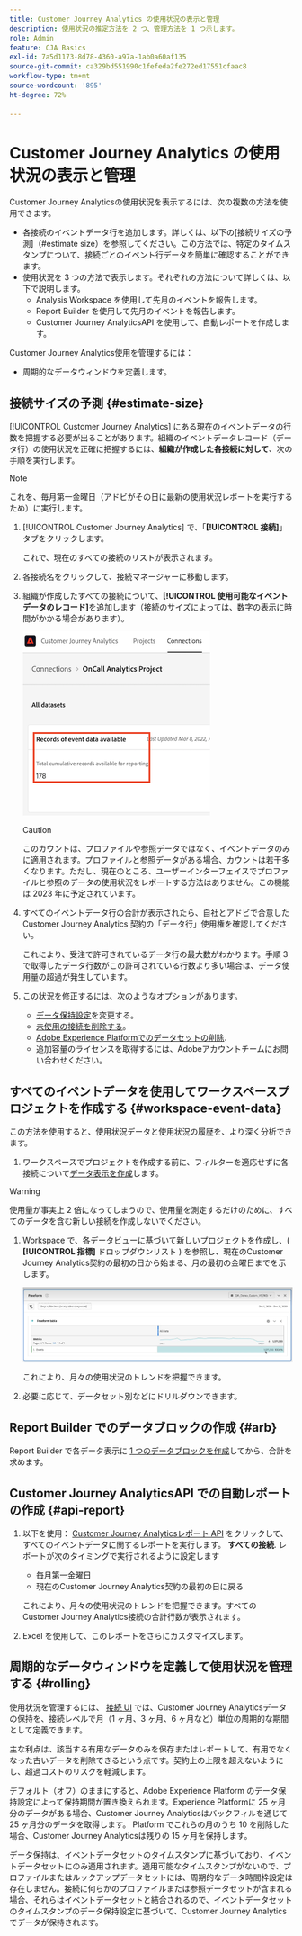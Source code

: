 ```yaml
---
title: Customer Journey Analytics の使用状況の表示と管理
description: 使用状況の推定方法を 2 つ、管理方法を 1 つ示します。
role: Admin
feature: CJA Basics
exl-id: 7a5d1173-8d78-4360-a97a-1ab0a60af135
source-git-commit: ca329bd551990c1fefeda2fe272ed17551cfaac8
workflow-type: tm+mt
source-wordcount: '895'
ht-degree: 72%

---
```


# Customer Journey Analytics の使用状況の表示と管理

Customer Journey Analyticsの使用状況を表示するには、次の複数の方法を使用できます。

* 各接続のイベントデータ行を追加します。詳しくは、以下の[接続サイズの予測]（#estimate size）を参照してください。この方法では、特定のタイムスタンプについて、接続ごとのイベント行データを簡単に確認することができます。
* 使用状況を 3 つの方法で表示します。それぞれの方法について詳しくは、以下で説明します。
   * Analysis Workspace を使用して先月のイベントを報告します。
   * Report Builder を使用して先月のイベントを報告します。
   * Customer Journey AnalyticsAPI を使用して、自動レポートを作成します。

Customer Journey Analytics使用を管理するには：

* 周期的なデータウィンドウを定義します。

## 接続サイズの予測 {#estimate-size}

[!UICONTROL Customer Journey Analytics] にある現在のイベントデータの行数を把握する必要が出ることがあります。組織のイベントデータレコード（データ行）の使用状況を正確に把握するには、**組織が作成した各接続に対して**、次の手順を実行します。

>[!NOTE]
>
>これを、毎月第一金曜日（アドビがその日に最新の使用状況レポートを実行するため）に実行します。

1. [!UICONTROL Customer Journey Analytics] で、「**[!UICONTROL 接続]**」タブをクリックします。

   これで、現在のすべての接続のリストが表示されます。

1. 各接続名をクリックして、接続マネージャーに移動します。

1. 組織が作成したすべての接続について、**[!UICONTROL 使用可能なイベントデータのレコード]**&#x200B;を追加します（接続のサイズによっては、数字の表示に時間がかかる場合があります）。

   ![イベントデータ](./assets/event-data.png)

   >[!CAUTION]
   >
   >   このカウントは、プロファイルや参照データではなく、イベントデータのみに適用されます。プロファイルと参照データがある場合、カウントは若干多くなります。ただし、現在のところ、ユーザーインターフェイスでプロファイルと参照のデータの使用状況をレポートする方法はありません。この機能は 2023 年に予定されています。

1. すべてのイベントデータ行の合計が表示されたら、自社とアドビで合意した Customer Journey Analytics 契約の「データ行」使用権を確認してください。

   これにより、受注で許可されているデータ行の最大数がわかります。手順 3 で取得したデータ行数がこの許可されている行数より多い場合は、データ使用量の超過が発生しています。

1. この状況を修正するには、次のようなオプションがあります。

   * [データ保持設定](https://experienceleague.adobe.com/docs/analytics-platform/using/cja-connections/manage-connections.html?lang=ja#set-rolling-window-for-connection-data-retention)を変更する。
   * [未使用の接続を削除する](https://experienceleague.adobe.com/docs/analytics-platform/using/cja-overview/cja-faq.html?lang=ja#implications-of-deleting-data-components)。
   * [Adobe Experience Platformでのデータセットの削除](https://experienceleague.adobe.com/docs/analytics-platform/using/cja-overview/cja-faq.html?lang=ja#implications-of-deleting-data-components).
   * 追加容量のライセンスを取得するには、Adobeアカウントチームにお問い合わせください。

## すべてのイベントデータを使用してワークスペースプロジェクトを作成する {#workspace-event-data}

この方法を使用すると、使用状況データと使用状況の履歴を、より深く分析できます。

1. ワークスペースでプロジェクトを作成する前に、フィルターを適応せずに各接続について[データ表示を作成](/help/data-views/create-dataview.md)します。

>[!WARNING]
>
>    使用量が事実上 2 倍になってしまうので、使用量を測定するだけのために、すべてのデータを含む新しい接続を作成しないでください。

1. Workspace で、各データビューに基づいて新しいプロジェクトを作成し、( **[!UICONTROL 指標]** ドロップダウンリスト ) を参照し、現在のCustomer Journey Analytics契約の最初の日から始まる、月の最初の金曜日までを示します。

   ![イベント](./assets/events-usage.png)

   これにより、月々の使用状況のトレンドを把握できます。

1. 必要に応じて、データセット別などにドリルダウンできます。

## Report Builder でのデータブロックの作成 {#arb}

Report Builder で各データ表示に [1 つのデータブロックを作成](/help/report-builder/create-a-data-block.md)してから、合計を求めます。

## Customer Journey AnalyticsAPI での自動レポートの作成 {#api-report}

1. 以下を使用： [Customer Journey Analyticsレポート API](https://developer.adobe.com/cja-apis/docs/api/#tag/Reporting-API) をクリックして、すべてのイベントデータに関するレポートを実行します。 **すべての接続**. レポートが次のタイミングで実行されるように設定します

   * 毎月第一金曜日
   * 現在のCustomer Journey Analytics契約の最初の日に戻る

   これにより、月々の使用状況のトレンドを把握できます。すべてのCustomer Journey Analytics接続の合計行数が表示されます。

1. Excel を使用して、このレポートをさらにカスタマイズします。

## 周期的なデータウィンドウを定義して使用状況を管理する {#rolling}

使用状況を管理するには、 [接続 UI](/help/connections/create-connection.md) では、Customer Journey Analyticsデータの保持を、接続レベルで月（1 ヶ月、3 ヶ月、6 ヶ月など）単位の周期的な期間として定義できます。

主な利点は、該当する有用なデータのみを保存またはレポートして、有用でなくなった古いデータを削除できるという点です。契約上の上限を超えないようにし、超過コストのリスクを軽減します。

デフォルト（オフ）のままにすると、Adobe Experience Platform のデータ保持設定によって保持期間が置き換えられます。Experience Platformに 25 ヶ月分のデータがある場合、Customer Journey Analyticsはバックフィルを通じて 25 ヶ月分のデータを取得します。 Platform でこれらの月のうち 10 を削除した場合、Customer Journey Analyticsは残りの 15 ヶ月を保持します。

データ保持は、イベントデータセットのタイムスタンプに基づいており、イベントデータセットにのみ適用されます。適用可能なタイムスタンプがないので、プロファイルまたはルックアップデータセットには、周期的なデータ時間枠設定は存在しません。接続に何らかのプロファイルまたは参照データセットが含まれる場合、それらはイベントデータセットと結合されるので、イベントデータセットのタイムスタンプのデータ保持設定に基づいて、Customer Journey Analyticsでデータが保持されます。

